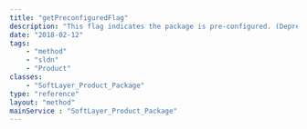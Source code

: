 ```yaml
---
title: "getPreconfiguredFlag"
description: "This flag indicates the package is pre-configured. (Deprecated)"
date: "2018-02-12"
tags:
    - "method"
    - "sldn"
    - "Product"
classes:
    - "SoftLayer_Product_Package"
type: "reference"
layout: "method"
mainService : "SoftLayer_Product_Package"
---
```

